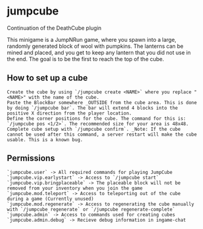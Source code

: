 # jumpcube
Continuation of the DeathCube plugin

This minigame is a JumpNRun game, where you spawn into a large, randomly generated block of wool with pumpkins. The lanterns can be mined and placed, and you get to keep any lantern that you did not use in the end. The goal is to be the first to reach the top of the cube.

## How to set up a cube

    Create the cube by using `/jumpcube create <NAME>` where you replace "<NAME>" with the name of the cube.
    Paste the BlockBar somewhere _OUTSIDE from the cube area. This is done by doing `/jumpcube bar`. The bar will extend 4 blocks into the positive X direction from the player location.
    Define the corner positions for the cube. The command for this is: `/jumpcube pos <1/2>`. The recommended size for your area is 48x48.
    Complete cube setup with `/jumpcube confirm`. _Note: If the cube cannot be used after this command, a server restart will make the cube usable. This is a known bug.


## Permissions

    `jumpcube.user` -> All required commands for playing JumpCube
    `jumpcube.vip.earlystart` -> Access to `/jumpcube start`
    `jumpcube.vip.bringplaceable` -> The placeable block will not be removed from your inventory when you join the game
    `jumpcube.mod.teleport` -> Access to teleporting out of the cube during a game (Currently unused)
    `jumpcube.mod.regenerate` -> Access to regenerating the cube manually with `/jumpcube regenerate` or `/jumpcube regenerate-complete`
    `jumpcube.admin` -> Access to commands used for creating cubes
    `jumpcube.admin.debug` -> Recieve debug information in ingame-chat
